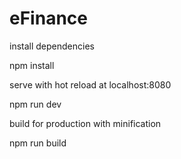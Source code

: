 # eFinance



install dependencies

npm install


serve with hot reload at localhost:8080

npm run dev


build for production with minification

npm run build

